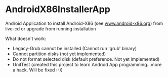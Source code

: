 AndroidX86InstallerApp
======================

Android Application to install Android-X86 (see www.android-x86.org) from live-cd or upgrade from running installation

What doesn't work:
- Legacy-Grub cannot be installed (Cannot run 'grub' binary)
- Cannot partition disks (not yet implemented)
- Do not format selected disk (default preference. Not yet implemented)
- UnitTest (created this project to learn Android App programming...more a hack. Will be fixed :-))
